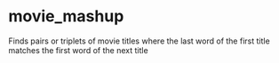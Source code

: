 # movie_mashup
Finds pairs or triplets of movie titles where the last word of the first title matches the first word of the next title
